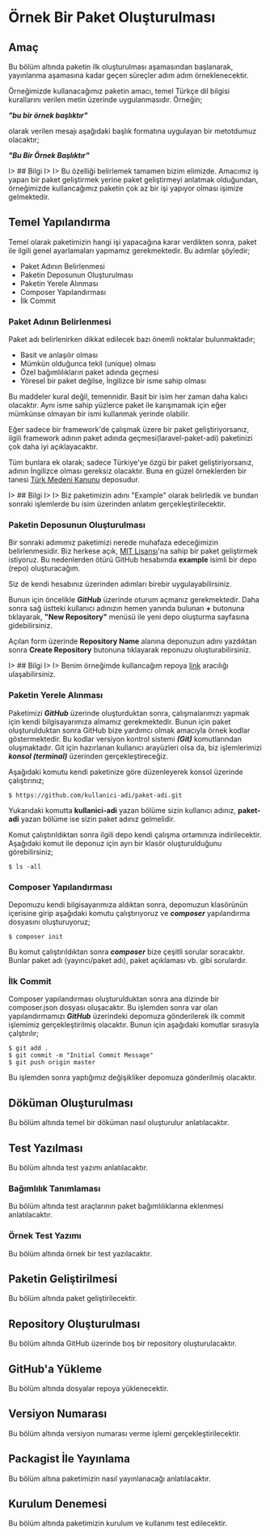 # Örnek Bir Paket Oluşturulması

## Amaç

Bu bölüm altında paketin ilk oluşturulması aşamasından başlanarak, yayınlanma aşamasına kadar geçen süreçler adım adım örneklenecektir.

Örneğimizde kullanacağımız paketin amacı, temel Türkçe dil bilgisi kurallarını verilen metin üzerinde uygulanmasıdır. Örneğin;

***"bu bir örnek başlıktır"*** 

olarak verilen mesajı aşağıdaki başlık formatına uygulayan bir metotdumuz olacaktır;

***"Bu Bir Örnek Başlıktır"***

I> ## Bilgi
I>
I> Bu özelliği belirlemek tamamen bizim elimizde. Amacımız iş yapan bir paket geliştirmek yerine paket geliştirmeyi anlatmak olduğundan, örneğimizde kullancağımız paketin çok az bir işi yapıyor olması işimize gelmektedir.

## Temel Yapılandırma 

Temel olarak paketimizin hangi işi yapacağına karar verdikten sonra, paket ile ilgili genel ayarlamaları yapmamız gerekmektedir. Bu adımlar şöyledir;

* Paket Adının Belirlenmesi
* Paketin Deposunun Oluşturulması
* Paketin Yerele Alınması
* Composer Yapılandırması
* İlk Commit

### Paket Adının Belirlenmesi

Paket adı belirlenirken dikkat edilecek bazı önemli noktalar bulunmaktadır;

* Basit ve anlaşılır olması
* Mümkün olduğunca tekil (unique) olması
* Özel bağımlılıkların paket adında geçmesi
* Yöresel bir paket değilse, İngilizce bir isme sahip olması

Bu maddeler kural değil, temennidir. Basit bir isim her zaman daha kalıcı olacaktır. Aynı isme sahip yüzlerce paket ile karışmamak için eğer mümkünse olmayan bir ismi kullanmak yerinde olabilir. 

Eğer sadece bir framework'de çalışmak üzere bir paket geliştiriyorsanız, ilgili framework adının paket adında geçmesi(laravel-paket-adi) paketinizi çok daha iyi açıklayacaktır. 

Tüm bunlara ek olarak; sadece Türkiye'ye özgü bir paket geliştiriyorsanız, adının İngilizce olması gereksiz olacaktır. Buna en güzel örneklerden bir tanesi [Türk Medeni Kanunu](https://github.com/anonrig/turk-medeni-kanunu-json) deposudur. 

I> ## Bilgi 
I> 
I> Biz paketimizin adını "Example" olarak belirledik ve bundan sonraki işlemlerde bu isim üzerinden anlatım gerçekleştirilecektir. 

### Paketin Deposunun Oluşturulması

Bir sonraki adımımız paketimizi nerede muhafaza edeceğimizin belirlenmesidir. Biz herkese açık, [MIT Lisansı](http://opensource.org/licenses/MIT)'na sahip bir paket geliştirmek istiyoruz. Bu nedenlerden ötürü GitHub hesabımda **example** isimli bir depo (repo) oluşturacağım. 

Siz de kendi hesabınız üzerinden adımları birebir uygulayabilirsiniz.

Bunun için öncelikle ***GitHub*** üzerinde oturum açmanız gerekmektedir. Daha sonra sağ üstteki kullanıcı adınızın hemen yanında bulunan **+** butonuna tıklayarak, **"New Repository"** menüsü ile yeni depo oluşturma sayfasına gidebilirsiniz. 

Açılan form üzerinde **Repository Name** alanına deponuzun adını yazdıktan sonra **Create Repository** butonuna tıklayarak reponuzu oluşturabilirsiniz. 

I> ## Bilgi
I> 
I> Benim örneğimde kullancağım repoya [link](https://github.com/ozziest/example) aracılığı ulaşabilirsiniz.

### Paketin Yerele Alınması

Paketimizi ***GitHub*** üzerinde oluşturduktan sonra, çalışmalarımızı yapmak için kendi bilgisayarımıza almamız gerekmektedir. Bunun için paket oluşturulduktan sonra GitHub bize yardımcı olmak amacıyla örnek kodlar göstermektedir. Bu kodlar versiyon kontrol sistemi ***(Git)*** komutlarından oluşmaktadır. Git için hazırlanan kullanıcı arayüzleri olsa da, biz işlemlerimizi ***konsol (terminal)*** üzerinden gerçekleştireceğiz. 

Aşağıdaki komutu kendi paketinize göre düzenleyerek konsol üzerinde çalıştırınız;

```
$ https://github.com/kullanici-adi/paket-adi.git
```

Yukarıdaki komutta **kullanici-adi** yazan bölüme sizin kullanıcı adınız, **paket-adi** yazan bölüme ise sizin paket adınız gelmelidir. 

Komut çalıştırıldıktan sonra ilgili depo kendi çalışma ortamınıza indirilecektir. Aşağıdaki komut ile deponuz için ayrı bir klasör oluşturulduğunu görebilirsiniz;

```
$ ls -all
```

### Composer Yapılandırması

Depomuzu kendi bilgisayarımıza aldıktan sonra, depomuzun klasörünün içerisine girip aşağıdaki komutu çalıştırıyoruz ve ***composer*** yapılandırma dosyasını oluşturuyoruz;

```
$ composer init
```

Bu komut çalıştırıldıktan sonra ***composer*** bize çeşitli sorular soracaktır. Bunlar paket adı (yayıncı/paket adı), paket açıklaması vb. gibi sorulardır.

### İlk Commit

Composer yapılandırması oluşturulduktan sonra ana dizinde bir composer.json dosyası oluşacaktır. Bu işlemden sonra var olan yapılandırmamızı ***GitHub*** üzerindeki depomuza gönderilerek ilk commit işlemimiz gerçekleştirilmiş olacaktır. Bunun için aşağıdaki komutlar sırasıyla çalştırılır;

```
$ git add .
$ git commit -m "Initial Commit Message"
$ git push origin master
```

Bu işlemden sonra yaptığımız değişikliker depomuza gönderilmiş olacaktır.

## Döküman Oluşturulması

Bu bölüm altında temel bir döküman nasıl oluşturulur anlatılacaktır.

## Test Yazılması

Bu bölüm altında test yazımı anlatılacaktır.

### Bağımlılık Tanımlaması

Bu bölüm altında test araçlarının paket bağımlılıklarına eklenmesi anlatılacaktır.

### Örnek Test Yazımı

Bu bölüm altında örnek bir test yazılacaktır.

## Paketin Geliştirilmesi

Bu bölüm altında paket geliştirilecektir.

## Repository Oluşturulması

Bu bölüm altında GitHub üzerinde boş bir repository oluşturulacaktır.

## GitHub'a Yükleme

Bu bölüm altında dosyalar repoya yüklenecektir.

## Versiyon Numarası

Bu bölüm altında versiyon numarası verme işlemi gerçekleştirilecektir.

## Packagist İle Yayınlama

Bu bölüm altına paketimizin nasıl yayınlanacağı anlatılacaktır.

## Kurulum Denemesi

Bu bölüm altında paketimizin kurulum ve kullanımı test edilecektir.

